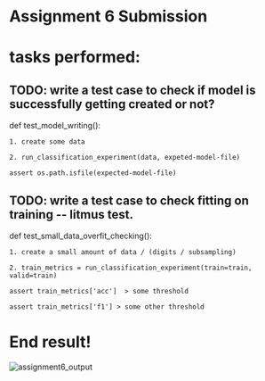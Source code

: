 # Assignment 6 Submission
# tasks performed:

## TODO: write  a test case to check if model is successfully getting created or not?
def test_model_writing():

    1. create some data

    2. run_classification_experiment(data, expeted-model-file)

    assert os.path.isfile(expected-model-file)


## TODO: write a test case to check fitting on training -- litmus test.

def test_small_data_overfit_checking():

    1. create a small amount of data / (digits / subsampling)

    2. train_metrics = run_classification_experiment(train=train, valid=train)

    assert train_metrics['acc']  > some threshold

    assert train_metrics['f1'] > some other threshold
    
    
 # End result!
 
![assignment6_output](https://user-images.githubusercontent.com/67168573/136434347-2af0af2c-bdd5-4a8e-a960-4ec53adf58b5.png)

 
